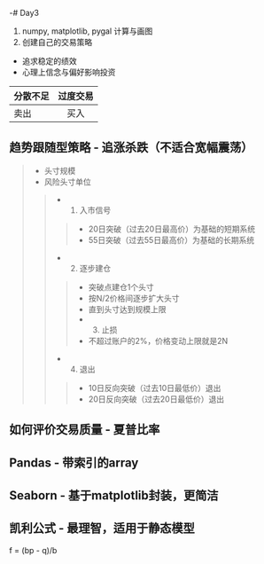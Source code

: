 -# Day3

1. numpy, matplotlib, pygal 计算与画图
2. 创建自己的交易策略
- 追求稳定的绩效
- 心理上信念与偏好影响投资



| 分散不足      | 过度交易     |
| ---------- | :-----------:  |
| 卖出     | 买入     |

## 趋势跟随型策略 - 追涨杀跌（不适合宽幅震荡）

 > - 头寸规模
 > - 风险头寸单位
  >> - 1. 入市信号
  >>> - 20日突破（过去20日最高价）为基础的短期系统
  >>> - 55日突破（过去55日最高价）为基础的长期系统
  >> - 2. 逐步建仓
   >>> - 突破点建仓1个头寸
   >>> - 按N/2价格间逐步扩大头寸
   >>> - 直到头寸达到规模上限
   >>> - 3. 止损
   >>> - 不超过账户的2%，价格变动上限就是2N
  >> - 4. 退出
   >>> - 10日反向突破（过去10日最低价）退出
   >>> - 20日反向突破（过去20日最低价）退出

## 如何评价交易质量 - 夏普比率


## Pandas - 带索引的array
## Seaborn - 基于matplotlib封装，更简洁

## 凯利公式 - 最理智，适用于静态模型

f = (bp - q)/b


